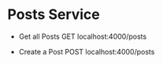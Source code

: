 # Posts Service

- Get all Posts
  GET localhost:4000/posts

- Create a Post
  POST localhost:4000/posts
